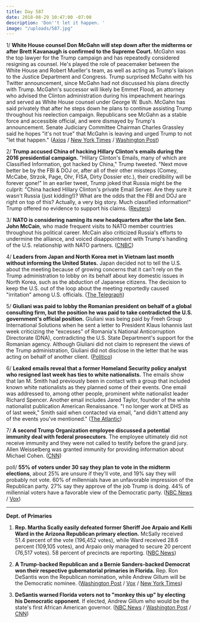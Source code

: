 ```yaml
---
title: Day 587
date: 2018-08-29 10:47:00 -07:00
description: 'Don''t let it happen. '
image: "/uploads/587.jpg"
---
```


1/ **White House counsel Don McGahn will step down after the midterms or after Brett Kavanaugh is confirmed to the Supreme Court.** McGahn was the top lawyer for the Trump campaign and has repeatedly considered resigning as counsel. He's played the role of peacemaker between the White House and Robert Mueller's team, as well as acting as Trump's liaison to the Justice Department and Congress. Trump surprised McGahn with his Twitter announcement, since McGahn had not discussed his plans directly with Trump. McGahn's successor will likely be Emmet Flood, an attorney who advised the Clinton administration during his impeachment hearings and served as White House counsel under George W. Bush. McGahn has said privately that after he steps down he plans to continue assisting Trump throughout his reelection campaign. Republicans see McGahn as a stable force and accessible official, and were dismayed by Trump's announcement. Senate Judiciary Committee Chairman Charles Grassley said he hopes "it's not true" that McGahn is leaving and urged Trump to not "let that happen." ([Axios](https://www.axios.com/don-mcgahn-white-house-counsel-departure-emmet-flood-b4aeedcd-ac15-4502-995a-1e972ffa530e.html) / [New York Times](https://www.nytimes.com/2018/08/29/us/politics/don-mcgahn-white-house-counsel-trump.html) / [Washington Post](https://www.washingtonpost.com/politics/trump-says-white-house-counsel-donald-mcgahn-will-leave-his-job-in-the-fall/2018/08/29/f56828be-ab98-11e8-a8d7-0f63ab8b1370_story.html))

2/ **Trump accused China of hacking Hillary Clinton's emails during the 2016 presidential campaign.** "Hillary Clinton's Emails, many of which are Classified Information, got hacked by China," Trump tweeted. "Next move better be by the FBI & DOJ or, after all of their other missteps (Comey, McCabe, Strzok, Page, Ohr, FISA, Dirty Dossier etc.), their credibility will be forever gone!" In an earlier tweet, Trump joked that Russia might be the culprit: "China hacked Hillary Clinton's private Email Server. Are they sure it wasn't Russia (just kidding!)? What are the odds that the FBI and DOJ are right on top of this? Actually, a very big story. Much classified information!" Trump offered no evidence to support his claims. ([Reuters](https://www.reuters.com/article/us-usa-trump/trump-blames-china-for-hacking-of-clinton-emails-offers-no-evidence-idUSKCN1LE0BS))

3/ **NATO is considering naming its new headquarters after the late Sen. John McCain**, who made frequent visits to NATO member countries throughout his political career. McCain also criticized Russia's efforts to undermine the alliance, and voiced disappointment with Trump's handling of the U.S. relationship with NATO partners. ([CNBC](https://www.cnbc.com/2018/08/29/nato-considers-naming-headquarters-after-sen-john-mccain.html))

4/ **Leaders from Japan and North Korea met in Vietnam last month without informing the United States.** Japan decided not to tell the U.S. about the meeting because of growing concerns that it can't rely on the Trump administration to lobby on its behalf about key domestic issues in North Korea, such as the abduction of Japanese citizens. The decision to keep the U.S. out of the loop about the meeting reportedly caused "irritation" among U.S. officials. ([The Telegraph](https://www.telegraph.co.uk/news/2018/08/29/japan-north-korea-held-secret-meeting-abe-loses-trust-trump/))

5/ **Giuliani was paid to lobby the Romanian president on behalf of a global consulting firm, but the position he was paid to take contradicted the U.S. government's official position.** Giuliani was being paid by Freeh Group International Solutions when he sent a letter to President Klaus Iohannis last week criticizing the "excesses" of Romania's National Anticorruption Directorate (DNA), contradicting the U.S. State Department's support for the Romanian agency. Although Giuliani did not claim to represent the views of the Trump administration, Giuliani did not disclose in the letter that he was acting on behalf of another client. ([Politico](https://www.politico.eu/article/rudy-giuliani-trump-lawyer-paid-to-criticize-romanian-anti-corruption-drive-klaus-iohannis/))

6/ **Leaked emails reveal that a former Homeland Security policy analyst who resigned last week has ties to white nationalists.** The emails show that Ian M. Smith had previously been in contact with a group that included known white nationalists as they planned some of their events. One email was addressed to, among other people, prominent white nationalist leader Richard Spencer. Another email includes Jared Taylor, founder of the white nationalist publication American Renaissance. "I no longer work at DHS as of last week," Smith said when contacted via email, "and didn't attend any of the events you've mentioned." ([The Atlantic](https://www.theatlantic.com/politics/archive/2018/08/emails-link-former-dhs-policy-analyst-to-white-nationalists/568843/))

7/ **A second Trump Organization employee discussed a potential immunity deal with federal prosecutors**. The employee ultimately did not receive immunity and they were not called to testify before the grand jury. Allen Weisselberg was granted immunity for providing information about Michael Cohen. ([CNN](https://www.cnn.com/2018/08/29/politics/trump-organization-employee-immunity-deal/index.html))

poll/ **55% of voters under 30 say they plan to vote in the midterm elections**, about 25% are unsure if they'll vote, and 19% say they will probably not vote. 60% of millennials have an unfavorable impression of the Republican party. 27% say they approve of the job Trump is doing. 44% of millennial voters have a favorable view of the Democratic party. ([NBC News](https://www.nbcnews.com/politics/politics-news/poll-millennials-disillusioned-about-midterm-elections-n904436) / [Vox](https://www.vox.com/2018/8/29/17795718/poll-millennial-young-vote-2018-midterms))

---

**Dept. of Primaries**

1. **Rep. Martha Scally easily defeated former Sheriff Joe Arpaio and Kelli Ward in the Arizona Republican primary election.** McSally received 51.4 percent of the vote (196,452 votes), while Ward received 28.6 percent (109,105 votes), and Arpaio only managed to secure 20 percent (76,517 votes). 58 percent of precincts are reporting. ([NBC News](https://www.nbcnews.com/politics/elections/arizona-senate-republican-primary-election-results-n904601))

2. **A Trump-backed Republican and a Bernie Sanders-backed Democrat won their respective gubernatorial primaries in Florida.** Rep. Ron DeSantis won the Republican nomination, while Andrew Gillum will be the Democratic nominee. ([Washington Post](https://www.washingtonpost.com/powerpost/primary-elections-florida-arizona-oklahoma-runoff/2018/08/27/8157403c-a9f3-11e8-8a0c-70b618c98d3c_story.html?utm_term=.0d135df4f30c) / [Vox](https://www.vox.com/policy-and-politics/2018/8/28/17793198/florida-primary-results-andrew-gillum-governor) / [New York Times](https://www.nytimes.com/2018/08/28/us/politics/florida-arizona-election-results.html))

3. **DeSantis warned Florida voters not to "monkey this up" by electing his Democratic opponent**. If elected, Andrew Gillum who would be the state's first African American governor. ([NBC News](https://www.nbcnews.com/politics/politics-news/desantis-under-fire-saying-florida-should-t-monkey-electing-gillum-n904746) / [Washington Post](https://www.washingtonpost.com/powerpost/desantis-says-florida-voters-would-monkey-this-up-if-they-elect-gillum-as-governor/2018/08/29/e4cbc5c6-ab96-11e8-8a0c-70b618c98d3c_story.html) / [CNN](https://www.cnn.com/2018/08/29/politics/ron-desantis-andrew-gillum-attack/index.html))